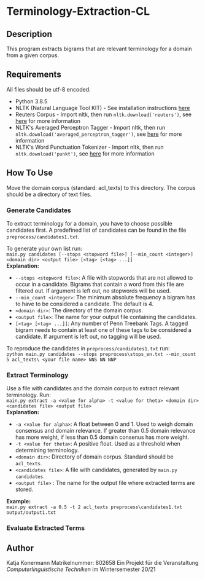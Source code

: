 # Terminology-Extraction-CL

## Description
This program extracts bigrams that are relevant terminology for a domain from a given corpus.

## Requirements
All files should be utf-8 encoded.

+ Python 3.8.5
+ NLTK (Natural Language Tool KIT) - See installation instructions [here](https://www.nltk.org/install.html)
+ Reuters Corpus - Import nltk, then run `nltk.download('reuters')`, see [here](http://www.nltk.org/data.html) for more information
+ NLTK's Averaged Perceptron Tagger - Import nltk, then run `nltk.download('averaged_perceptron_tagger')`, see [here](http://www.nltk.org/data.html) for more information
+ NLTK's Word Punctuation Tokenizer - Import nltk, then run `nltk.download('punkt')`,  see [here](http://www.nltk.org/data.html) for more information

## How To Use
Move the domain corpus (standard: acl_texts) to this directory. The corpus should be a directory of text files. 

### Generate Candidates
To extract terminology for a domain, you have to choose possible candidates first.
A predefined list of candidates can be found in the file `preprocess/candidates1.txt`.<br>

To generate your own list run:<br>
`main.py candidates [--stops <stopword file>] [--min_count <integer>] <domain dir> <output file> [<tag> [<tag> ...]]`<br>
__Explanation:__
+ `--stops <stopword file>`: A file with stopwords that are not allowed to occur in a candidate. Bigrams that contain a word from this file are filtered out. If argument is left out, no stopwords will be used.
+ `--min_count <integer>`: The minimum absolute frequency a bigram has to have to be considered a candidate. The default is 4.
+ `<domain dir>`: The directory of the domain corpus.
+ `<output file>`: The name for your output file containing the candidates.
+ `[<tag> [<tag> ...]]`: Any number of Penn Treebank Tags. A tagged bigram needs to contain at least one of these tags to be considered a candidate. If argument is left out, no tagging will be used.<br>

To reproduce the candidates in `preprocess/candidates1.txt` run:<br>
`python main.py candidates --stops preprocess\stops_en.txt --min_count 5 acl_texts\ <your file name> NNS NN NNP`

### Extract Terminology
Use a file with candidates and the domain corpus to extract relevant terminology. Run: <br>
`main.py extract -a <value for alpha> -t <value for theta> <domain dir> <candidates file> <output file>`<br>
__Explanation:__<br>
+ `-a <value for alpha>`: A float between 0 and 1. Used to weigh domain consensus and domain relevance. If greater than 0.5 domain relevance has more weight, if less than 0.5 domain consenus has more weight.
+ `-t <value for theta>`: A positive float. Used as a threshold when determining terminology.
+ `<domain dir>`: Directory of domain corpus. Standard should be `acl_texts`.
+ `<candidates file>`: A file with candidates, generated by `main.py candidates`.
+ `<output file>` : The name for the output file where extracted terms are stored.

__Example:__<br>
`main.py extract -a 0.5 -t 2 acl_texts preprocess\candidates1.txt output/output1.txt`
### Evaluate Extracted Terms


## Author
Katja Konermann
Matrikelnummer: 802658
Ein Projekt für die Veranstaltung _Computerlinguistische Techniken_ im Wintersemester 20/21